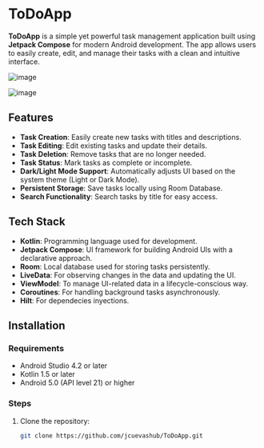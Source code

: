 # ToDoApp

**ToDoApp** is a simple yet powerful task management application built using **Jetpack Compose** for modern Android development. The app allows users to easily create, edit, and manage their tasks with a clean and intuitive interface.

![image](https://github.com/user-attachments/assets/205b651b-74dd-41df-aea6-a1695aa7b707)

![image](https://github.com/user-attachments/assets/d386e29e-67a4-4ff3-a466-53d0117c33ac)


## Features

- **Task Creation**: Easily create new tasks with titles and descriptions.
- **Task Editing**: Edit existing tasks and update their details.
- **Task Deletion**: Remove tasks that are no longer needed.
- **Task Status**: Mark tasks as complete or incomplete.
- **Dark/Light Mode Support**: Automatically adjusts UI based on the system theme (Light or Dark Mode).
- **Persistent Storage**: Save tasks locally using Room Database.
- **Search Functionality**: Search tasks by title for easy access.

## Tech Stack

- **Kotlin**: Programming language used for development.
- **Jetpack Compose**: UI framework for building Android UIs with a declarative approach.
- **Room**: Local database used for storing tasks persistently.
- **LiveData**: For observing changes in the data and updating the UI.
- **ViewModel**: To manage UI-related data in a lifecycle-conscious way.
- **Coroutines**: For handling background tasks asynchronously.
- **Hilt**: For dependecies inyections.

## Installation

### Requirements

- Android Studio 4.2 or later
- Kotlin 1.5 or later
- Android 5.0 (API level 21) or higher

### Steps

1. Clone the repository:

   ```bash
   git clone https://github.com/jcuevashub/ToDoApp.git
